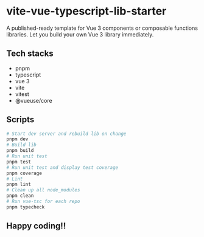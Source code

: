 # vite-vue-typescript-lib-starter

A published-ready template for Vue 3 components or composable functions libraries. Let you build your own Vue 3 library immediately.

## Tech stacks

- pnpm
- typescript
- vue 3
- vite
- vitest
- @vueuse/core

## Scripts

```bash
# Start dev server and rebuild lib on change
pnpm dev
# Build lib
pnpm build
# Run unit test
pnpm test
# Run unit test and display test coverage
pnpm coverage
# Lint
pnpm lint
# Clean up all node_modules
pnpm clean
# Run vue-tsc for each repo
pnpm typecheck
```

## Happy coding!!
